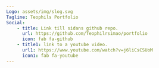 ```yaml
---
Logo: assets/img/slog.svg
Tagline: Teophils Portfolio
Social:
    - title: Link till sidans github repo.
      url: https://github.com/Teophilrsimao/portfolio
      icon: fab fa-github
    - title1: link to a youtube video.
      url1: https://www.youtube.com/watch?v=j6liCsCSUoM
      icon1: fab fa-youtube
---
```

